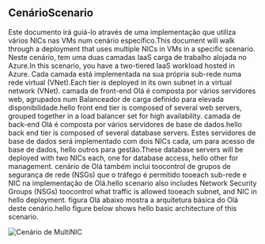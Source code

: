 ## <a name="scenario"></a><span data-ttu-id="3719b-101">Cenário</span><span class="sxs-lookup"><span data-stu-id="3719b-101">Scenario</span></span>
<span data-ttu-id="3719b-102">Este documento irá guiá-lo através de uma implementação que utiliza vários NICs nas VMs num cenário específico.</span><span class="sxs-lookup"><span data-stu-id="3719b-102">This document will walk through a deployment that uses multiple NICs in VMs in a specific scenario.</span></span> <span data-ttu-id="3719b-103">Neste cenário, tem uma duas camadas IaaS carga de trabalho alojada no Azure.</span><span class="sxs-lookup"><span data-stu-id="3719b-103">In this scenario, you have a two-tiered IaaS workload hosted in Azure.</span></span> <span data-ttu-id="3719b-104">Cada camada está implementada na sua própria sub-rede numa rede virtual (VNet).</span><span class="sxs-lookup"><span data-stu-id="3719b-104">Each tier is deployed in its own subnet in a virtual network (VNet).</span></span> <span data-ttu-id="3719b-105">camada de front-end Olá é composta por vários servidores web, agrupados num Balanceador de carga definido para elevada disponibilidade.</span><span class="sxs-lookup"><span data-stu-id="3719b-105">hello front end tier is composed of several web servers, grouped together in a load balancer set for high availability.</span></span> <span data-ttu-id="3719b-106">camada de back-end Olá é composta por vários servidores de base de dados.</span><span class="sxs-lookup"><span data-stu-id="3719b-106">hello back end tier is composed of several database servers.</span></span> <span data-ttu-id="3719b-107">Estes servidores de base de dados será implementado com dois NICs cada, um para acesso de base de dados, hello outros para gestão.</span><span class="sxs-lookup"><span data-stu-id="3719b-107">These database servers will be deployed with two NICs each, one for database access, hello other for management.</span></span> <span data-ttu-id="3719b-108">cenário de Olá também inclui toocontrol de grupos de segurança de rede (NSGs) que o tráfego é permitido tooeach sub-rede e NIC na implementação de Olá.</span><span class="sxs-lookup"><span data-stu-id="3719b-108">hello scenario also includes Network Security Groups (NSGs) toocontrol what traffic is allowed tooeach subnet, and NIC in hello deployment.</span></span> <span data-ttu-id="3719b-109">figura Olá abaixo mostra a arquitetura básica do Olá deste cenário.</span><span class="sxs-lookup"><span data-stu-id="3719b-109">hello figure below shows hello basic architecture of this scenario.</span></span>  

![Cenário de MultiNIC](./media/virtual-network-deploy-multinic-scenario-include/Figure1.png)

